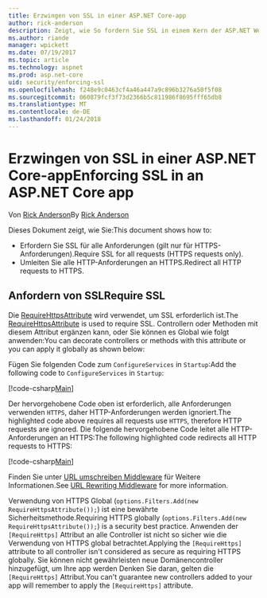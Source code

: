 ```yaml
---
title: Erzwingen von SSL in einer ASP.NET Core-app
author: rick-anderson
description: Zeigt, wie So fordern Sie SSL in einem Kern der ASP.NET Web-app
ms.author: riande
manager: wpickett
ms.date: 07/19/2017
ms.topic: article
ms.technology: aspnet
ms.prod: asp.net-core
uid: security/enforcing-ssl
ms.openlocfilehash: f248e9c0463cf4a46a447a9c896b3276a50f5f08
ms.sourcegitcommit: 060879fcf3f73d2366b5c811986f8695fff65db8
ms.translationtype: MT
ms.contentlocale: de-DE
ms.lasthandoff: 01/24/2018
---
```

# <a name="enforcing-ssl-in-an-aspnet-core-app"></a><span data-ttu-id="a8648-103">Erzwingen von SSL in einer ASP.NET Core-app</span><span class="sxs-lookup"><span data-stu-id="a8648-103">Enforcing SSL in an ASP.NET Core app</span></span>

<span data-ttu-id="a8648-104">Von [Rick Anderson](https://twitter.com/RickAndMSFT)</span><span class="sxs-lookup"><span data-stu-id="a8648-104">By [Rick Anderson](https://twitter.com/RickAndMSFT)</span></span>

<span data-ttu-id="a8648-105">Dieses Dokument zeigt, wie Sie:</span><span class="sxs-lookup"><span data-stu-id="a8648-105">This document shows how to:</span></span>

- <span data-ttu-id="a8648-106">Erfordern Sie SSL für alle Anforderungen (gilt nur für HTTPS-Anforderungen).</span><span class="sxs-lookup"><span data-stu-id="a8648-106">Require SSL for all requests (HTTPS requests only).</span></span>
- <span data-ttu-id="a8648-107">Umleiten Sie alle HTTP-Anforderungen an HTTPS.</span><span class="sxs-lookup"><span data-stu-id="a8648-107">Redirect all HTTP requests to HTTPS.</span></span>

## <a name="require-ssl"></a><span data-ttu-id="a8648-108">Anfordern von SSL</span><span class="sxs-lookup"><span data-stu-id="a8648-108">Require SSL</span></span>

<span data-ttu-id="a8648-109">Die [RequireHttpsAttribute](https://docs.microsoft.com/aspnet/core/api/microsoft.aspnetcore.mvc.requirehttpsattribute) wird verwendet, um SSL erforderlich ist.</span><span class="sxs-lookup"><span data-stu-id="a8648-109">The [RequireHttpsAttribute](https://docs.microsoft.com/aspnet/core/api/microsoft.aspnetcore.mvc.requirehttpsattribute) is used to require SSL.</span></span> <span data-ttu-id="a8648-110">Controllern oder Methoden mit diesem Attribut ergänzen kann, oder Sie können es Global wie folgt anwenden:</span><span class="sxs-lookup"><span data-stu-id="a8648-110">You can decorate controllers or methods with this attribute or you can apply it globally as shown below:</span></span>

<span data-ttu-id="a8648-111">Fügen Sie folgenden Code zum `ConfigureServices` in `Startup`:</span><span class="sxs-lookup"><span data-stu-id="a8648-111">Add the following code to `ConfigureServices` in `Startup`:</span></span>

[!code-csharp[Main](authentication/accconfirm/sample/WebApp1/Startup.cs?name=snippet2&highlight=4-)]

<span data-ttu-id="a8648-112">Der hervorgehobene Code oben ist erforderlich, alle Anforderungen verwenden `HTTPS`, daher HTTP-Anforderungen werden ignoriert.</span><span class="sxs-lookup"><span data-stu-id="a8648-112">The highlighted code above requires all requests use `HTTPS`, therefore HTTP requests are ignored.</span></span> <span data-ttu-id="a8648-113">Die folgende hervorgehobene Code leitet alle HTTP-Anforderungen an HTTPS:</span><span class="sxs-lookup"><span data-stu-id="a8648-113">The following highlighted code redirects all HTTP requests to HTTPS:</span></span>

[!code-csharp[Main](authentication/accconfirm/sample/WebApp1/Startup.cs?name=snippet_AddRedirectToHttps&highlight=7-)]

<span data-ttu-id="a8648-114">Finden Sie unter [URL umschreiben Middleware](xref:fundamentals/url-rewriting) für Weitere Informationen.</span><span class="sxs-lookup"><span data-stu-id="a8648-114">See [URL Rewriting Middleware](xref:fundamentals/url-rewriting) for more information.</span></span>

<span data-ttu-id="a8648-115">Verwendung von HTTPS Global (`options.Filters.Add(new RequireHttpsAttribute());`) ist eine bewährte Sicherheitsmethode.</span><span class="sxs-lookup"><span data-stu-id="a8648-115">Requiring HTTPS globally (`options.Filters.Add(new RequireHttpsAttribute());`) is a security best practice.</span></span> <span data-ttu-id="a8648-116">Anwenden der `[RequireHttps]` Attribut an alle Controller ist nicht so sicher wie die Verwendung von HTTPS global betrachtet.</span><span class="sxs-lookup"><span data-stu-id="a8648-116">Applying the `[RequireHttps]` attribute to all controller isn't considered as secure as requiring HTTPS globally.</span></span> <span data-ttu-id="a8648-117">Sie können nicht gewährleisten neue Domänencontroller hinzugefügt, um Ihre app werden Denken Sie daran, gelten die `[RequireHttps]` Attribut.</span><span class="sxs-lookup"><span data-stu-id="a8648-117">You can't guarantee new controllers added to your app will remember to apply the `[RequireHttps]` attribute.</span></span>
